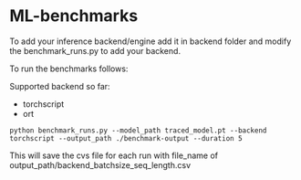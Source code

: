 # ML-benchmarks

To add your inference backend/engine add it in backend folder and modify the benchmark_runs.py to add your backend.


To run the benchmarks follows:

Supported backend so far:
- torchscript
- ort

```
python benchmark_runs.py --model_path traced_model.pt --backend torchscript --output_path ./benchmark-output --duration 5

```
This will save the cvs file for each run with file_name of output_path/backend_batchsize_seq_length.csv
